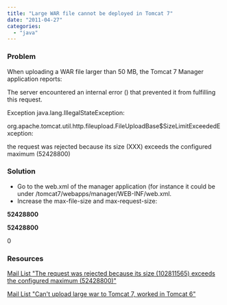 ```yaml
---
title: "Large WAR file cannot be deployed in Tomcat 7"
date: "2011-04-27"
categories: 
  - "java"
---
```


### Problem

When uploading a WAR file larger than 50 MB, the Tomcat 7 Manager application reports:

The server encountered an internal error () that prevented it from fulfilling this request.

Exception java.lang.IllegalStateException:

org.apache.tomcat.util.http.fileupload.FileUploadBase$SizeLimitExceededException:

the request was rejected because its size (XXX) exceeds the configured maximum (52428800)

### Solution

- Go to the web.xml of the manager application (for instance it could be under /tomcat7/webapps/manager/WEB-INF/web.xml.
- Increase the max-file-size and max-request-size:

<multipart-config>

<!-- 50MB max -->

<max-file-size>**52428800**</max-file-size>

<max-request-size>**52428800**</max-request-size>

<file-size-threshold>0</file-size-threshold>

</multipart-config>

### Resources

[Mail List "The request was rejected because its size (102811565) exceeds the configured maximum (52428800)"](http://readlist.com/lists/tomcat.apache.org/users/20/102932.html)

[Mail List "Can't upload large war to Tomcat 7, worked in Tomcat 6"](http://old.nabble.com/Can't-upload-large-war-to-Tomcat-7,-worked-in-Tomcat-6-td30713540.html)

